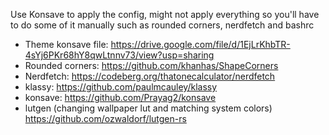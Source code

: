 Use Konsave to apply the config, might not apply everything so you'll have to do some of it manually such as rounded corners, nerdfetch and bashrc



- Theme konsave file: https://drive.google.com/file/d/1EjLrKhbTR-4sYj6PKr68hY8qwLtnnv73/view?usp=sharing
- Rounded corners: https://github.com/khanhas/ShapeCorners
- Nerdfetch: https://codeberg.org/thatonecalculator/nerdfetch
- klassy: https://github.com/paulmcauley/klassy
- konsave: https://github.com/Prayag2/konsave
- lutgen (changing wallpaper lut and matching system colors) https://github.com/ozwaldorf/lutgen-rs
